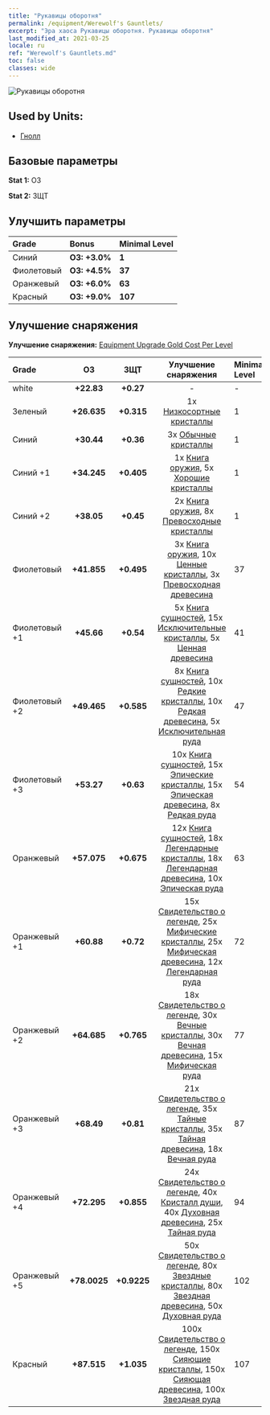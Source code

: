 ```yaml
---
title: "Рукавицы оборотня"
permalink: /equipment/Werewolf's Gauntlets/
excerpt: "Эра хаоса Рукавицы оборотня. Рукавицы оборотня"
last_modified_at: 2021-03-25
locale: ru
ref: "Werewolf's Gauntlets.md"
toc: false
classes: wide
---
```


  ![Рукавицы оборотня](/images/e/e_8014.png)

## Used by Units:

* [Гнолл](/ru/units/Gnoll/) 


## Базовые параметры
 **Stat 1:** ОЗ

 **Stat 2:** ЗЩТ

## Улучшить параметры

  |     Grade    |   Bonus | Minimal Level | 
  |:-------------|:--------|:--------------| 
  | Синий | **ОЗ: +3.0%** | **1** | 
  | Фиолетовый | **ОЗ: +4.5%** | **37** | 
  | Оранжевый | **ОЗ: +6.0%** | **63** | 
  | Красный | **ОЗ: +9.0%** | **107** | 


## Улучшение снаряжения
 **Улучшение снаряжения:** [Equipment Upgrade Gold Cost Per Level](/equipment/EquipmentUpgradeCostPerLevel/) 

  |          Grade      | ОЗ | ЗЩТ | Улучшение снаряжения | Minimal Level |
  |:--------------------|:---------:|:---------:|:----------------:|:--------------|
  | white | **+22.83** | **+0.27** | - | - |
  | Зеленый | **+26.635** | **+0.315** | 1x [Низкосортные кристаллы](/ru/Items/mat_5/) | 1 |
  | Синий | **+30.44** | **+0.36** | 3x [Обычные кристаллы](/ru/Items/mat_11/) | 1 |
  | Синий +1 | **+34.245** | **+0.405** | 1x [Книга оружия](/ru/Items/mat_18/), 5x [Хорошие кристаллы](/ru/Items/mat_17/) | 1 |
  | Синий +2 | **+38.05** | **+0.45** | 2x [Книга оружия](/ru/Items/mat_25/), 8x [Превосходные кристаллы](/ru/Items/mat_24/) | 1 |
  | Фиолетовый | **+41.855** | **+0.495** | 3x [Книга оружия](/ru/Items/mat_32/), 10x [Ценные кристаллы](/ru/Items/mat_31/), 3x [Превосходная древесина](/ru/Items/mat_20/) | 37 |
  | Фиолетовый +1 | **+45.66** | **+0.54** | 5x [Книга сущностей](/ru/Items/mat_39/), 15x [Исключительные кристаллы](/ru/Items/mat_38/), 5x [Ценная древесина](/ru/Items/mat_27/) | 41 |
  | Фиолетовый +2 | **+49.465** | **+0.585** | 8x [Книга сущностей](/ru/Items/mat_46/), 10x [Редкие кристаллы](/ru/Items/mat_45/), 10x [Редкая древесина](/ru/Items/mat_41/), 5x [Исключительная руда](/ru/Items/mat_33/) | 47 |
  | Фиолетовый +3 | **+53.27** | **+0.63** | 10x [Книга сущностей](/ru/Items/mat_53/), 15x [Эпические кристаллы](/ru/Items/mat_52/), 15x [Эпическая древесина](/ru/Items/mat_48/), 8x [Редкая руда](/ru/Items/mat_40/) | 54 |
  | Оранжевый | **+57.075** | **+0.675** | 12x [Книга сущностей](/ru/Items/mat_60/), 18x [Легендарные кристаллы](/ru/Items/mat_59/), 18x [Легендарная древесина](/ru/Items/mat_55/), 10x [Эпическая руда](/ru/Items/mat_47/) | 63 |
  | Оранжевый +1 | **+60.88** | **+0.72** | 15x [Свидетельство о легенде](/ru/Items/mat_67/), 25x [Мифические кристаллы](/ru/Items/mat_66/), 25x [Мифическая древесина](/ru/Items/mat_62/), 12x [Легендарная руда](/ru/Items/mat_54/) | 72 |
  | Оранжевый +2 | **+64.685** | **+0.765** | 18x [Свидетельство о легенде](/ru/Items/mat_74/), 30x [Вечные кристаллы](/ru/Items/mat_73/), 30x [Вечная древесина](/ru/Items/mat_69/), 15x [Мифическая руда](/ru/Items/mat_61/) | 77 |
  | Оранжевый +3 | **+68.49** | **+0.81** | 21x [Свидетельство о легенде](/ru/Items/mat_81/), 35x [Тайные кристаллы](/ru/Items/mat_80/), 35x [Тайная древесина](/ru/Items/mat_76/), 18x [Вечная руда](/ru/Items/mat_68/) | 87 |
  | Оранжевый +4 | **+72.295** | **+0.855** | 24x [Свидетельство о легенде](/ru/Items/mat_88/), 40x [Кристалл души](/ru/Items/mat_87/), 40x [Духовная древесина](/ru/Items/mat_83/), 25x [Тайная руда](/ru/Items/mat_75/) | 94 |
  | Оранжевый +5 | **+78.0025** | **+0.9225** | 50x [Свидетельство о легенде](/ru/Items/mat_95/), 80x [Звездные кристаллы](/ru/Items/mat_94/), 80x [Звездная древесина](/ru/Items/mat_90/), 50x [Духовная руда](/ru/Items/mat_82/) | 102 |
  | Красный | **+87.515** | **+1.035** | 100x [Свидетельство о легенде](/ru/Items/mat_102/), 150x [Сияющие кристаллы](/ru/Items/mat_101/), 150x [Сияющая древесина](/ru/Items/mat_97/), 100x [Звездная руда](/ru/Items/mat_89/) | 107 |


